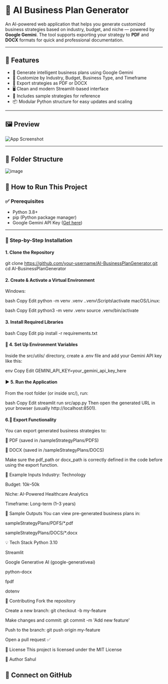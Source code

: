 # 🚀 AI Business Plan Generator

An AI-powered web application that helps you generate customized business strategies based on industry, budget, and niche — powered by **Google Gemini**. The tool supports exporting your strategy to **PDF** and **DOCX** formats for quick and professional documentation.

---

## 🌟 Features

- 🔮 Generate intelligent business plans using Google Gemini
- 🏢 Customize by Industry, Budget, Business Type, and Timeframe
- 📄 Export strategies as PDF or DOCX
- 🖥️ Clean and modern Streamlit-based interface
- 📁 Includes sample strategies for reference
- 📦 Modular Python structure for easy updates and scaling

---

## 🖼️ Preview

![App Screenshot](./preview.png) <!-- Replace with actual image path if needed -->

---

## 📂 Folder Structure
![image](https://github.com/user-attachments/assets/95ef5a26-a50a-41f1-ad3c-a269b7c650af)

## 🚀 How to Run This Project

### ✅ Prerequisites

- Python 3.8+
- pip (Python package manager)
- Google Gemini API Key ([Get here](https://ai.google.dev/))

---

### 🔧 Step-by-Step Installation

#### 1. Clone the Repository

git clone https://github.com/your-username/AI-BusinessPlanGenerator.git
cd AI-BusinessPlanGenerator

#### 2. Create & Activate a Virtual Environment
Windows:

bash
Copy
Edit
python -m venv .venv
.\.venv\Scripts\activate
macOS/Linux:

bash
Copy
Edit
python3 -m venv .venv
source .venv/bin/activate

#### 3. Install Required Libraries
bash
Copy
Edit
pip install -r requirements.txt

#### 🔐 4. Set Up Environment Variables
Inside the src/utils/ directory, create a .env file and add your Gemini API key like this:

env
Copy
Edit
GEMINI_API_KEY=your_gemini_api_key_here


#### ▶️ 5. Run the Application
From the root folder (or inside src/), run:

bash
Copy
Edit
streamlit run src/app.py
Then open the generated URL in your browser (usually http://localhost:8501).

#### 6.📝 Export Functionality
You can export generated business strategies to:

📄 PDF (saved in /sampleStrategyPlans/PDFS)

📄 DOCX (saved in /sampleStrategyPlans/DOCS)

Make sure the pdf_path or docx_path is correctly defined in the code before using the export function.

🧪 Example Inputs
Industry: Technology

Budget: $10k–$50k

Niche: AI-Powered Healthcare Analytics

Timeframe: Long-term (1–3 years)

📁 Sample Outputs
You can view pre-generated business plans in:

sampleStrategyPlans/PDFS/*.pdf

sampleStrategyPlans/DOCS/*.docx

💡 Tech Stack
Python 3.10

Streamlit

Google Generative AI (google-generativeai)

python-docx

fpdf

dotenv

🤝 Contributing
Fork the repository

Create a new branch: git checkout -b my-feature

Make changes and commit: git commit -m 'Add new feature'

Push to the branch: git push origin my-feature

Open a pull request ✅

📄 License
This project is licensed under the MIT License

👤 Author
Sahul


📧 Connect on GitHub
---

